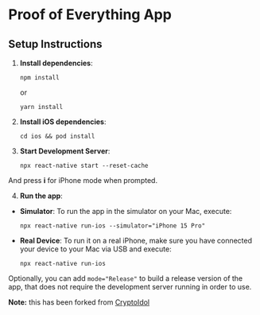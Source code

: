 # Proof of Everything App


## Setup Instructions

1. **Install dependencies**:
   ```
   npm install
   ```
   or
   ```
   yarn install
   ```
2. **Install iOS dependencies**:
   ```
   cd ios && pod install
   ```
3. **Start Development Server**:
   ```
   npx react-native start --reset-cache
   ```

  And press **i** for iPhone mode when prompted.


4. **Run the app**:

- **Simulator**: To run the app in the simulator on your Mac, execute:

  ```
  npx react-native run-ios --simulator="iPhone 15 Pro"
  ```

- **Real Device**: To run it on a real iPhone, make sure you have connected your device to your Mac via USB and execute:

  ```
  npx react-native run-ios
  ```
  
Optionally, you can add `mode="Release"` to build a release version of the app, that does not require the development server running in order to use.

**Note:** this has been forked from [CryptoIdol](https://github.com/zkonduit/cryptoidol-react-native/tree/main)


